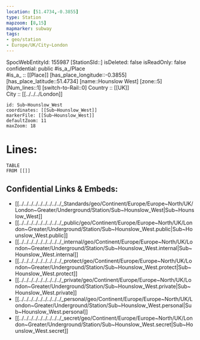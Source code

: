 ```yaml
---
location: [51.4734,-0.3855] 
type: Station 
mapzoom: [8,15] 
mapmarker: subway 
tags:
- geo/station
- Europe/UK/City~London
---
```

SpocWebEntityId: 155987
[StationSId::] 
isDeleted: false
isReadOnly: false
confidential: public
#is_a_/Place  
#is_a_ :: [[Place]] 
[has_place_longitude::-0.3855] 
[has_place_latitude::51.4734] 
[name::Hounslow West] 
[zone::5] 
[Num_lines::1] 
[switch-to-Rail::0] 
Country :: [[UK]]  
City :: [[../../../London]]  


```leaflet
id: Sub~Hounslow_West
coordinates: [[Sub~Hounslow_West]] 
markerFile: [[Sub~Hounslow_West]] 
defaultZoom: 11 
maxZoom: 18
```


# Lines: 
```dataview
TABLE 
FROM [[]] 
```

## Confidential Links & Embeds: 
- [[../../../../../../../../../_Standards/geo/Continent/Europe/Europe~North/UK/London~Greater/Underground/Station/Sub~Hounslow_West|Sub~Hounslow_West]] 
- [[../../../../../../../../../_public/geo/Continent/Europe/Europe~North/UK/London~Greater/Underground/Station/Sub~Hounslow_West.public|Sub~Hounslow_West.public]] 
- [[../../../../../../../../../_internal/geo/Continent/Europe/Europe~North/UK/London~Greater/Underground/Station/Sub~Hounslow_West.internal|Sub~Hounslow_West.internal]] 
- [[../../../../../../../../../_protect/geo/Continent/Europe/Europe~North/UK/London~Greater/Underground/Station/Sub~Hounslow_West.protect|Sub~Hounslow_West.protect]] 
- [[../../../../../../../../../_private/geo/Continent/Europe/Europe~North/UK/London~Greater/Underground/Station/Sub~Hounslow_West.private|Sub~Hounslow_West.private]] 
- [[../../../../../../../../../_personal/geo/Continent/Europe/Europe~North/UK/London~Greater/Underground/Station/Sub~Hounslow_West.personal|Sub~Hounslow_West.personal]] 
- [[../../../../../../../../../_secret/geo/Continent/Europe/Europe~North/UK/London~Greater/Underground/Station/Sub~Hounslow_West.secret|Sub~Hounslow_West.secret]] 
